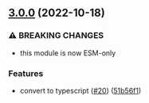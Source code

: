 ## [3.0.0](https://github.com/alanshaw/it-concat/compare/v2.0.0...v3.0.0) (2022-10-18)


### ⚠ BREAKING CHANGES

* this module is now ESM-only

### Features

* convert to typescript ([#20](https://github.com/alanshaw/it-concat/issues/20)) ([51b56f1](https://github.com/alanshaw/it-concat/commit/51b56f18346fd33a5232292af930590dc70aeac0))
